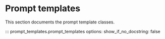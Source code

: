 # Prompt templates

This section documents the prompt template classes.

::: prompt_templates.prompt_templates
    options:
        show_if_no_docstring: false